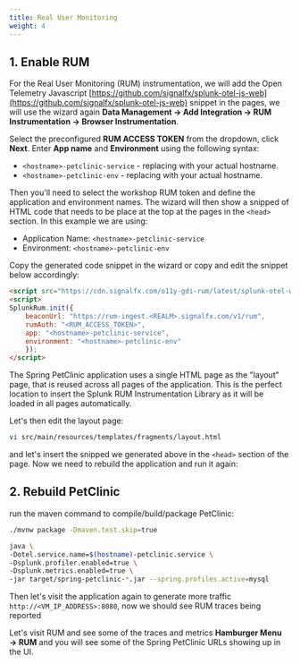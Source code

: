 ```yaml
---
title: Real User Monitoring
weight: 4
---
```


## 1. Enable RUM

For the Real User Monitoring (RUM) instrumentation, we will add the Open Telemetry Javascript [https://github.com/signalfx/splunk-otel-js-web](https://github.com/signalfx/splunk-otel-js-web) snippet in the pages, we will use the wizard again **Data Management → Add Integration → RUM Instrumentation → Browser Instrumentation**.

Select the preconfigured **RUM ACCESS TOKEN** from the dropdown, click **Next**. Enter **App name** and **Environment** using the following syntax:

- `<hostname>-petclinic-service` - replacing <hostname> with your actual hostname.
- `<hostname>-petclinic-env` - replacing <hostname> with your actual hostname.

Then you'll need to select the workshop RUM token and define the application and environment names. The wizard will then show a snipped of HTML code that needs to be place at the top at the pages in the `<head>` section. In this example we are using:

- Application Name: `<hostname>-petclinic-service`
- Environment: `<hostname>-petclinic-env`

Copy the generated code snippet in the wizard or copy and edit the snippet below accordingly:

``` html
<script src="https://cdn.signalfx.com/o11y-gdi-rum/latest/splunk-otel-web.js" crossorigin="anonymous"></script>
<script>
SplunkRum.init({
    beaconUrl: "https://rum-ingest.<REALM>.signalfx.com/v1/rum",
    rumAuth: "<RUM_ACCESS_TOKEN>",
    app: "<hostname>-petclinic-service",
    environment: "<hostname>-petclinic-env"
    });
</script>
```

The Spring PetClinic application uses a single HTML page as the "layout" page, that is reused across all pages of the application. This is the perfect location to insert the Splunk RUM Instrumentation Library as it will be loaded in all pages automatically.

Let's then edit the layout page:

```bash
vi src/main/resources/templates/fragments/layout.html
```

and let's insert the snipped we generated above in the `<head>` section of the page. Now we need to rebuild the application and run it again:

## 2. Rebuild PetClinic

run the maven command to compile/build/package PetClinic:

```bash
./mvnw package -Dmaven.test.skip=true
```

```bash
java \
-Dotel.service.name=$(hostname)-petclinic.service \
-Dsplunk.profiler.enabled=true \
-Dsplunk.metrics.enabled=true \
-jar target/spring-petclinic-*.jar --spring.profiles.active=mysql
```

Then let's visit the application again to generate more traffic `http://<VM_IP_ADDRESS>:8080`, now we should see RUM traces being reported

Let's visit RUM and see some of the traces and metrics **Hamburger Menu → RUM** and you will see some of the Spring PetClinic URLs showing up in the UI.
